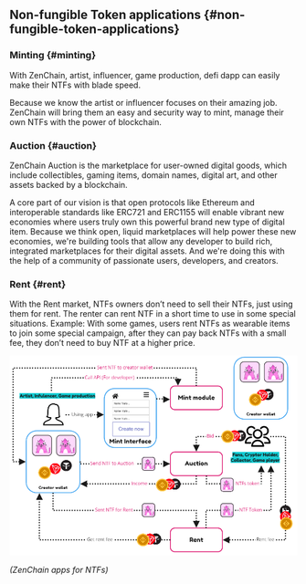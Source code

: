 ## Non-fungible Token applications {#non-fungible-token-applications}

### Minting {#minting}

With ZenChain, artist, influencer, game production, defi dapp can easily make their NTFs with blade speed.

Because we know the artist or influencer focuses on their amazing job. ZenChain will bring them an easy and security way to mint, manage their own NTFs with the power of blockchain.

### Auction {#auction}

ZenChain Auction is the marketplace for user-owned digital goods, which include collectibles, gaming items, domain names, digital art, and other assets backed by a blockchain.

A core part of our vision is that open protocols like Ethereum and interoperable standards like ERC721 and ERC1155 will enable vibrant new economies where users truly own this powerful brand new type of digital item. Because we think open, liquid marketplaces will help power these new economies, we&#039;re building tools that allow any developer to build rich, integrated marketplaces for their digital assets. And we&#039;re doing this with the help of a community of passionate users, developers, and creators.

### Rent {#rent}

With the Rent market, NTFs owners don’t need to sell their NTFs, just using them for rent. The renter can rent NTF in a short time to use in some special situations. Example: With some games, users rent NTFs as wearable items to join some special campaign, after they can pay back NTFs with a small fee, they don’t need to buy NTF at a higher price.

![Apps NTFs](./../assets/ntfs-app.png)

_(ZenChain apps for NTFs)_